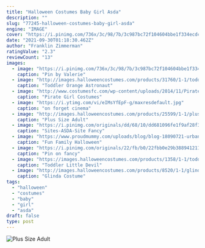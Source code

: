 ```yaml
---
title: "Halloween Costumes Baby Girl Asda"
description: ""
slug: "77245-halloween-costumes-baby-girl-asda"
engine: "IMAGE"
cover: "https://i.pinimg.com/736x/3c/98/7b/3c987bc72f104604bbe1f334ecdcc199--first-halloween-costumes-halloween-ideas.jpg"
date: "2021-09-30T01:18:30.462Z"
author: "Franklin Zimmerman"
ratingValue: "2.3"
reviewCount: "13"
images:
  - image: "https://i.pinimg.com/736x/3c/98/7b/3c987bc72f104604bbe1f334ecdcc199--first-halloween-costumes-halloween-ideas.jpg"
    caption: "Pin by Valerie"
  - image: "http://images.halloweencostumes.com/products/31760/1-1/toddler-orange-astronaut-romper-costume.jpg"
    caption: "Toddler Orange Astronaut"
  - image: "http://www.costumesfc.com/wp-content/uploads/2014/11/Pirate-Girl-Costumes.jpg"
    caption: "Pirate Girl Costumes"
  - image: "https://i.ytimg.com/vi/eIMsYfEpF-g/maxresdefault.jpg"
    caption: "on forget cinema"
  - image: "http://images.halloweencostumes.com/products/25599/1-1/plus-size-deluxe-gilnda-the-good-witch-costume.jpg"
    caption: "Plus Size Adult"
  - image: "https://i.pinimg.com/originals/dd/68/10/dd681096fe1f9af28f364ddba7bd8e68.jpg"
    caption: "Sites-ASDA-Site Fancy"
  - image: "https://www.proudmummy.com/uploads/blog/blog-18090721-urbanoutfit(3).png"
    caption: "Fun Family Halloween"
  - image: "https://i.pinimg.com/originals/22/fb/b0/22fbb0e29b38894121168e68124779ac.jpg"
    caption: "Pin on fancy"
  - image: "https://images.halloweencostumes.com/products/1358/1-1/toddler-little-devil-costume.jpg"
    caption: "Toddler Little Devil"
  - image: "http://images.halloweencostumes.com/products/8520/1-1/glinda-costume.jpg"
    caption: "Glinda Costume"
tags:
  - "halloween"
  - "costumes"
  - "baby"
  - "girl"
  - "asda"
draft: false
type: post
---
```



![Plus Size Adult](http://images.halloweencostumes.com/products/25599/1-1/plus-size-deluxe-gilnda-the-good-witch-costume.jpg "Plus Size Adult")


<!--inArticleAds-->

<!--galleryOne-->


<!--inArticleAds-->

<!--galleryTwo-->


<!--galleryThree-->

